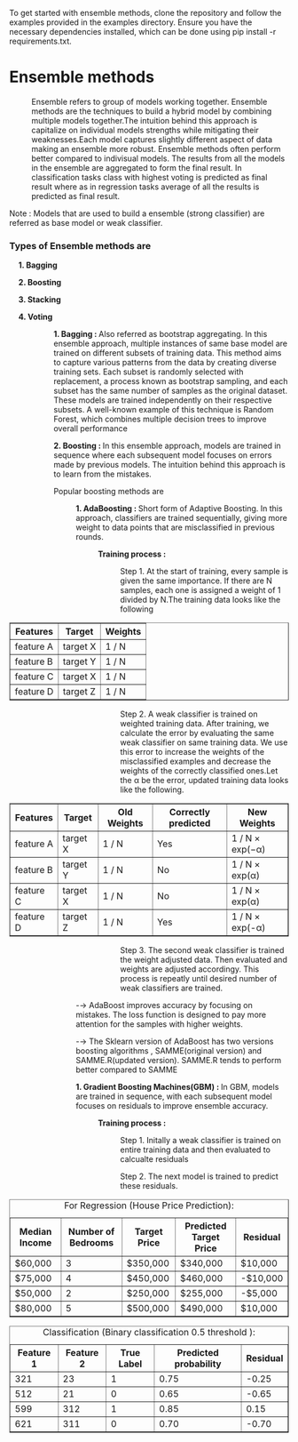     
<p> To get started with ensemble methods, clone the repository and follow the examples provided in the examples directory. Ensure you have the necessary dependencies installed, which can be done using pip install -r requirements.txt.</p>

<h1> Ensemble methods </h1>


<dl><dd> Ensemble refers to group of models working together. Ensemble methods are the techniques to build a hybrid model by combining multiple models together.The intuition behind this approach is capitalize on individual models strengths while mitigating their weaknesses.Each model captures slightly different aspect of data making an ensemble more robust. Ensemble methods often perform better compared to indivisual models. The results from all the models in the ensemble are aggregated to form the final result. In classification tasks class with highest voting is predicted as final result where as in regression tasks average of all the results is predicted as final result.</dd></dl>
<p>Note : Models that are used to build a ensemble (strong classifier) are referred as base model or weak classifier.</p> 
<h3>Types of Ensemble methods are </h2>
<p><strong>&nbsp;&nbsp;&nbsp;&nbsp;&nbsp;1. Bagging</strong></p>
<p><strong>&nbsp;&nbsp;&nbsp;&nbsp;&nbsp;2. Boosting</strong></p>
<p><strong>&nbsp;&nbsp;&nbsp;&nbsp;&nbsp;3. Stacking</strong></p>
<p><strong>&nbsp;&nbsp;&nbsp;&nbsp;&nbsp;4. Voting</strong></p>

<p> </p>

<dl><dd> <dl><dd> <strong>1. Bagging : </strong>Also referred as bootstrap aggregating. In this ensemble approach, multiple instances of same base model are trained on different subsets of training data. This method aims to capture various patterns from the data by creating diverse training sets. Each subset is randomly selected with replacement, a process known as bootstrap sampling, and each subset has the same number of samples as the original dataset.  These models are trained independently on their respective subsets. A well-known example of this technique is Random Forest, which combines multiple decision trees to improve overall performance </dd></dl> </dd></dl>
<p> </p>
<dl><dd> <dl><dd> <strong>2. Boosting : </strong>In this ensemble approach, models are trained in sequence where each subsequent model focuses on errors made by previous models. The intuition behind this approach is to learn from the mistakes.  </dd></dl></dd></dl>

<dl><dd> <dl><dd>Popular boosting methods are</dd></dl></dd></dl>

<dl><dd> <dl><dd> <dl><dd>  <strong>1. AdaBoosting : </strong> Short form of Adaptive Boosting. In this approach, classifiers are trained sequentially, giving more weight to data points that are misclassified in previous rounds.</dd></dl></dd></dl></dd></dl>

<dl><dd><dl><dd><dl><dd><dl><dd><strong> Training process :</strong></dd></dl></dd></dl></dd></dl></dd></dl>

<dl><dd><dl><dd><dl><dd><dl><dd><dl><dd>Step 1. At the start of training, every sample is given the same importance. If there are N samples, each one is assigned a weight of 1 divided by N.The training data looks like the following </dd></dl></dd></dl></dd></dl></dd></dl></dd></dl>
<table border="1" align="center"> <thead>
            <tr>
                <th>Features</th>
                <th>Target</th>
                <th>Weights</th>
            </tr>
        </thead>
        <tbody>
            <tr>
                <td>feature A</td>
                <td>target X</td>
                <td>1 / N</td>
            </tr>
            <tr>
                <td>feature B</td>
                <td>target Y</td>
                <td>1 / N</td>
            </tr>
            <tr>
                <td>feature C</td>
                <td>target X</td>
                <td>1 / N</td>
            </tr>
            <tr>
                <td>feature D</td>
                <td>target Z</td>
                <td>1 / N</td>
            </tr>
        </tbody>
</table>
<dl><dd><dl><dd><dl><dd><dl><dd><dl><dd>
Step 2. A weak classifier is trained on weighted training data. After training, we calculate the error by evaluating the same weak  classifier on same training data. We use this error to increase the weights of the misclassified examples and decrease the weights of the correctly classified ones.Let the α be the error, updated training data looks like the following. </dd></dl></dd></dl></dd></dl></dd></dl></dd></dl>
<table border="1" align="center"> <thead>
            <tr>
                <th>Features</th>
                <th>Target</th>
                <th>Old Weights</th>
                <th>Correctly predicted</th>
                <th>New Weights</th>
            </tr>
        </thead>
        <tbody>
            <tr>
                <td>feature A</td>
                <td>target X</td>
                <td>1 / N</td>
                <td> Yes </td>
                <td>1 / N × exp(−α)</td> 
            </tr>
            <tr>
                <td>feature B</td>
                <td>target Y</td>
                <td>1 / N</td>
                <td> No </td>
                <td> 1 / N × exp(α) </td>
            </tr>
            <tr>
                <td>feature C</td>
                <td>target X</td>
                <td>1 / N</td>
                <td> No </td>
                <td>  1 / N × exp(α) </td>
            </tr>
            <tr>
                <td>feature D</td>
                <td>target Z</td>
                <td>1 / N</td>
                <td> Yes </td>
                <td>  1 / N × exp(-α)</td> 
            </tr>
        </tbody>
</table>
<dl><dd><dl><dd><dl><dd><dl><dd><dl><dd>Step 3. The second weak classifier is trained the weight adjusted data. Then evaluated and weights are adjusted accordingy. This process is repeatly until desired number of weak classifiers are trained. </dd></dl></dd></dl></dd></dl></dd></dl></dd></dl>
<dl><dd> <dl><dd> <dl><dd> -→ AdaBoost improves accuracy by focusing on mistakes. The loss function is designed to pay more attention for the samples with higher weights.</dd></dl></dd></dl></dd></dl>
<dl><dd> <dl><dd> <dl><dd> -→ The Sklearn version of AdaBoost has two versions boosting algorithms , SAMME(original version) and SAMME.R(updated version). SAMME.R tends to perform better compared to SAMME </dd></dl></dd></dl></dd></dl>

<dl><dd> <dl><dd> <dl><dd>  <strong>1. Gradient Boosting Machines(GBM) : </strong> In GBM, models are trained in sequence, with each subsequent model focuses on residuals to improve ensemble accuracy.
</dd></dl></dd></dl></dd></dl>
<dl><dd><dl><dd><dl><dd><dl><dd><strong> Training process :</strong></dd></dl></dd></dl></dd></dl></dd></dl>

<dl><dd><dl><dd><dl><dd><dl><dd><dl><dd>Step 1. Initally a weak classifier is trained on entire training data and then evaluated to calcualte residuals</dd></dl></dd></dl></dd></dl></dd></dl></dd></dl>
<dl><dd><dl><dd><dl><dd><dl><dd><dl><dd>Step 2. The next model is trained to predict these residuals. </dd></dl></dd></dl></dd></dl></dd></dl></dd></dl>

<table border="1" align="center">
    <caption>For Regression (House Price Prediction):</caption>
    <thead>
        <tr>
            <th>Median Income</th>
            <th>Number of Bedrooms</th>
            <th>Target Price</th>
            <th>Predicted Target Price</th>
            <th>Residual</th>
        </tr>
    </thead>
    <tbody>
        <tr>
            <td>$60,000</td>
            <td>3</td>
            <td>$350,000</td>
            <td>$340,000</td>
            <td>$10,000</td>
        </tr>
        <tr>
            <td>$75,000</td>
            <td>4</td>
            <td>$450,000</td>
            <td>$460,000</td>
            <td>-$10,000</td>
        </tr>
        <tr>
            <td>$50,000</td>
            <td>2</td>
            <td>$250,000</td>
            <td>$255,000</td>
            <td>-$5,000</td>
        </tr>
        <tr>
            <td>$80,000</td>
            <td>5</td>
            <td>$500,000</td>
            <td>$490,000</td>
            <td>$10,000</td>
        </tr>
    </tbody>
</table>
<table border="1" align="center">
    <caption>Classification (Binary classification 0.5 threshold ):</caption>
    <thead>
        <tr>
            <th>Feature 1</th>
            <th>Feature 2</th>
            <th>True Label</th>
            <th>Predicted probability</th>
            <th>Residual</th>
        </tr>
    </thead>
    <tbody>
        <tr>
            <td>321</td>
            <td>23</td>
            <td>1</td>
            <td>0.75</td>
            <td>-0.25</td>
        </tr>
        <tr>
            <td>512</td>
            <td>21</td>
            <td>0</td>
            <td>0.65</td>
            <td>-0.65</td>
        </tr>
        <tr>
            <td>599</td>
            <td>312</td>
            <td>1</td>
            <td>0.85</td>
            <td>0.15</td>
        </tr>
        <tr>
            <td>621</td>
            <td>311</td>
            <td>0</td>
            <td>0.70</td>
            <td>-0.70</td>
        </tr>
    </tbody>
</table>

